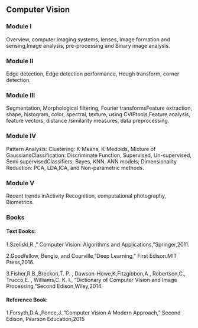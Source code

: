 ## Computer Vision
### Module I
Overview, computer imaging systems, lenses, Image formation and sensing,Image
analysis, pre-processing and Binary image analysis.

### Module II
Edge detection, Edge detection performance, Hough transform, corner detection.

### Module III
Segmentation, Morphological filtering, Fourier transformsFeature extraction, shape,
histogram, color, spectral, texture, using CVIPtools,Feature analysis, feature vectors,
distance /similarity measures, data preprocessing.

### Module IV
Pattern Analysis:
Clustering: K-Means, K-Medoids, Mixture of GaussiansClassification: Discriminate
Function, Supervised, Un-supervised, Semi supervisedClassifiers: Bayes, KNN, ANN
models; Dimensionality Reduction: PCA, LDA,ICA, and Non-parametric methods.

### Module V
Recent trends inActivity Recognition, computational photography, Biometrics.

### Books
#### Text Books:
1.Szeliski,R.,” Computer Vision: Algorithms and Applications,”Springer,2011.

2.Goodfellow, Bengio, and Courville,”Deep Learning,” First Edison.MIT Press,2016.

3.Fisher,R.B.,Breckon,T. P. , Dawson-Howe,K,Fitzgibbon,A , Robertson,C., Trucco,E. ,
Williams,C. K. I., “Dictionary of Computer Vision and Image Processing,”Second
Edison,Wiley,2014.

#### Reference Book:
1.Forsyth,D.A.,Ponce,J.,”Computer Vision A Modern Approach,” Second Edison,
Pearson Education,2015
